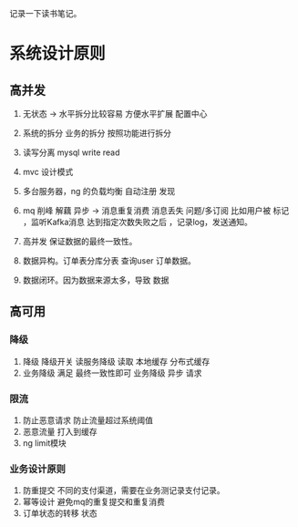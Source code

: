 记录一下读书笔记。

# 系统设计原则
## 高并发
1. 无状态 -> 水平拆分比较容易 方便水平扩展 配置中心
2. 系统的拆分 业务的拆分 按照功能进行拆分
3. 读写分离 mysql write read
4. mvc 设计模式

5. 多台服务器，ng 的负载均衡 自动注册 发现
6. mq 削峰 解藕 异步 -> 消息重复消费 消息丢失 问题/多订阅 比如用户被 标记 ，监听Kafka消息 
   达到指定次数失败之后 ，记录log，发送通知。
7. 高并发 保证数据的最终一致性。
8. 数据异构。订单表分库分表 查询user 订单数据。
9. 数据闭环。因为数据来源太多，导致 数据

## 高可用

### 降级
1. 降级 降级开关 读服务降级 读取 本地缓存 分布式缓存 
2. 业务降级 满足 最终一致性即可 业务降级 异步 请求
### 限流
1. 防止恶意请求 防止流量超过系统阈值
2. 恶意流量 打入到缓存
3. ng limit模块

### 业务设计原则
1. 防重提交 不同的支付渠道，需要在业务测记录支付记录。
2. 幂等设计 避免mq的重复提交和重复消费
3. 订单状态的转移  状态
